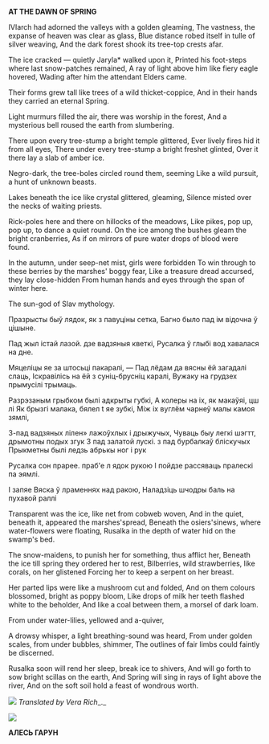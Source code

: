  
**AT  THE  DAWN  OF SPRING**

IVIarch had adorned the valleys with a golden gleaming, The vastness, the expanse of heaven was clear as glass, Blue distance robed itself in tulle of silver weaving, And the dark forest shook its tree-top crests afar.

The ice cracked — quietly Jaryla* walked upon it, Printed his foot-steps where last snow-patches remained, A ray of light above him like fiery eagle hovered, Wading after him the attendant Elders came.

Their forms grew tall like trees of a wild thicket-coppice, And in their hands they carried an eternal Spring.

Light murmurs filled the air, there was worship in the forest, And a mysterious bell roused the earth from slumbering.

There upon every tree-stump a bright temple glittered, Ever lively fires hid it from all eyes, There under every tree-stump a bright freshet glinted, Over it there lay a slab of amber ice.

Negro-dark, the tree-boles circled round them, seeming Like a wild pursuit, a hunt of unknown beasts.

Lakes beneath the ice like crystal glittered, gleaming, Silence misted over the necks of waiting priests.

Rick-poles here and there on hillocks of the meadows, Like pikes, pop up, pop up, to dance a quiet round. On the ice among the bushes gleam the bright cranberries, As if on mirrors of pure water drops of blood were found.

In the autumn, under seep-net mist, girls were forbidden To win through to these berries by the marshes' boggy fear, Like a treasure dread accursed, they lay close-hidden From human hands and eyes through the span of winter here.

The sun-god of Slav mythology.

Празрысты быў лядок, як з павуціны сетка, Багно было пад ім відочна ў цішыне.

Пад жыл  істай лазой. дзе вадзяныя кветкі, Русалка ў глыбі вод хавалася на дне.

Мяцеліцы яе за штосьці пакаралі, — Пад лёдам да вясны ёй  загадалі слаць, Іскравілісь на ёй  з суніц-брусніц каралі, Вужаку на грудзех прымусілі трымаць.

Разрэзаным грыбком былі адкрыты  губкі, А колеры на іх, як макаўяі,  цш лі  Як брызгі малака, бялел t  яе зубкі, Між іх вуглём чарнеў малы камоя  зямлі,

3-пад вадзяных лілен» лажоўхлых і дрыжучых, Чуваць  быу легкі шэгтт, дрымотны подых згук 3 пад залатой лускі.  з пад бурбалкаў  бліскучых Прыкметны былі  ледзь абрькы  ног і рук

Русалка сон прарее. праб'е л  ядок рукою I пойдзе рассяваць пралескі па эямлі.

I запяе Вяска ў лраменнях над ракою, Наладзіць шчодры  баль на пухавой раллі

Transparent was the ice, like net from cobweb woven, And in the quiet, beneath it, appeared the marshes'spread, Beneath the osiers'sinews, where water-flowers were floating, Rusalka in the depth of water hid on the swamp's bed.

The snow-maidens, to punish her for something, thus afflict her, Beneath the ice till spring they ordered her to rest, Bilberries, wild strawberries, like corals, on her glistened Forcing her to keep a serpent on her breast.

Her parted lips were like a mushroom cut and folded, And on them colours blossomed, bright as poppy bloom, Like drops of milk her teeth flashed white to the beholder, And like a coal between them, a morsel of dark loam.

From under water-lilies, yellowed and a-quiver,

A drowsy whisper, a light breathing-sound was heard, From under golden scales, from under bubbles, shimmer, The outlines of fair limbs could faintly be discerned.

Rusalka soon will rend her sleep, break ice to shivers, And will go forth to sow bright scillas on the earth, And Spring will sing in rays of light above the river, And on the soft soil hold a feast of wondrous worth.

![](2022-%D0%9C%D1%96%D0%BD%D1%81%D0%BA-%D0%BB%D1%83%D1%87%D0%BD%D0%B0%D1%81%D1%86%D1%8C-%D0%BC%D1%96%D0%BA%D0%BE%D0%BB%D0%B0-%D0%BC%D1%8F%D1%82%D0%BB%D1%96%D1%86%D0%BA%D1%96_html_8d3fe1bf369f0c86.jpg) _Translated by Vera Rich__._

![](2022-%D0%9C%D1%96%D0%BD%D1%81%D0%BA-%D0%BB%D1%83%D1%87%D0%BD%D0%B0%D1%81%D1%86%D1%8C-%D0%BC%D1%96%D0%BA%D0%BE%D0%BB%D0%B0-%D0%BC%D1%8F%D1%82%D0%BB%D1%96%D1%86%D0%BA%D1%96_html_556ddd207179ecf.jpg)  
  

**АЛЕСЬ ГАРУН**
